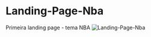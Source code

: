 # Landing-Page-Nba
Primeira landing page - tema NBA
![Landing-Page-Nba](https://user-images.githubusercontent.com/89426047/156957489-e29d0c74-e2b3-418d-b270-891ea07ca969.JPG)
